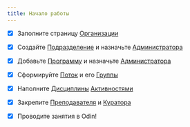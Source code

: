 ```yaml
---
title: Начало работы
---
```


* [x] Заполните страницу [Организации](./../struktura/universitet/_index)

* [x] Создайте [Подразделение](./../struktura/podrazdelenie) и назначьте [Администратора](./../instrukcii-po-rabote/testirovanie-iz-skorm-paketov/dlya-administratorov/kak-naznachit-administratora-.)

* [x] Добавьте [Программу](./../struktura/programma/_index) и назначьте [Администратора](./../instrukcii-po-rabote/testirovanie-iz-skorm-paketov/dlya-administratorov/kak-naznachit-administratora-.)

* [x] Сформируйте [Поток](./../struktura/potok) и его [Группы](./../struktura/gruppa)

* [x] Наполните [Дисциплины](./../struktura/disciplina/_index) [Активностями](./../struktura/disciplina/aktivnosti/_index)

* [x] Закрепите [Преподавателя](./../instrukcii-po-rabote/testirovanie-iz-skorm-paketov/dlya-administratorov/kak-naznachit-prepodavatelya) и [Куратора](./../instrukcii-po-rabote/kuratory/naznachenie-roli)

* [x] Проводите занятия в Odin!